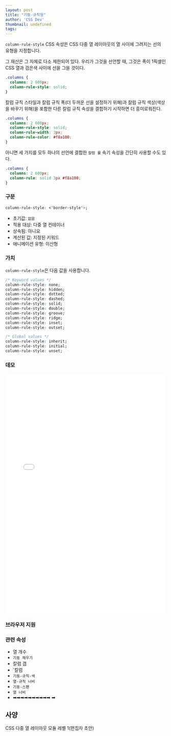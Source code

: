 ```yaml
---
layout: post
title: "기둥-규칙형"
author: 'CSS Dev'
thumbnail: undefined
tags: 
---
```



`column-rule-style` CSS 속성은 CSS 다중 열 레이아웃의 열 사이에 그려지는 선의 유형을 지정합니다.

그 재산은 그 자체로 다소 제한되어 있다. 우리가 그것을 선언할 때, 그것은 폭이 1픽셀인 CSS 열과 검은색 사이에 선을 그을 것이다.

```css
.columns {
  columns: 2 600px;
  column-rule-style: solid;
} 

```

칼럼 규칙 스타일과 칼럼 규칙 폭(더 두꺼운 선을 설정하기 위해)과 칼럼 규칙 색상(색상을 바꾸기 위해)을 포함한 다른 칼럼 규칙 속성을 결합하기 시작하면 더 흥미로워진다.

```css
.columns {
  columns: 2 600px;
  column-rule-style: solid;
  column-rule-width: 3px;
  column-rule-color: #f8a100;
} 

```

아니면 세 가지를 모두 하나의 선언에 결합한 `칼럼 룰` 속기 속성을 간단히 사용할 수도 있다.

```css
.columns {
  columns: 2 600px;
  column-rule: solid 3px #f8a100;
} 

```

### 구문

```css
column-rule-style: <'border-style'>;
```

- 초기값: `없음`
- 적용 대상: 다중 열 컨테이너
- 상속됨: 아니요
- 계산된 값: 지정된 키워드
- 애니메이션 유형: 이산형

### 가치

`column-rule-style`은 다음 값을 사용합니다.

```css
/* Keyword values */
column-rule-style: none;
column-rule-style: hidden;
column-rule-style: dotted;
column-rule-style: dashed;
column-rule-style: solid;
column-rule-style: double;
column-rule-style: groove;
column-rule-style: ridge;
column-rule-style: inset;
column-rule-style: outset;

/* Global values */
column-rule-style: inherit;
column-rule-style: initial;
column-rule-style: unset;
```

### 데모

<div class="wp-block-cp-codepen-gutenberg-embed-block cp_embed_wrapper resizable" style="height: 750px;"><iframe id="cp_embed_xxVoWYa" src="//codepen.io/anon/embed/xxVoWYa?height=750&amp;theme-id=1&amp;slug-hash=xxVoWYa&amp;default-tab=result" height="750" scrolling="no" frameborder="0" allowfullscreen="" allowpaymentrequest="" name="CodePen Embed xxVoWYa" title="CodePen Embed xxVoWYa" class="cp_embed_iframe" style="width: 100%; overflow: hidden; height: 100%;">CodePen Embed Fallback</iframe><div class="win-size-grip" style="touch-action: none;"></div></div>

### 브라우저 지원

### 관련 속성

- 열 개수
- `기둥 채우기`
- 칼럼 갭
- `칼럼
- `기둥-규칙-색`
- `열-규칙 너비`
- `기둥-스팬`
- `열 너비`
- ➡➡➡➡➡➡➡➡➡➡ ➡

## 사양

CSS 다중 열 레이아웃 모듈 레벨 1(편집자 초안)